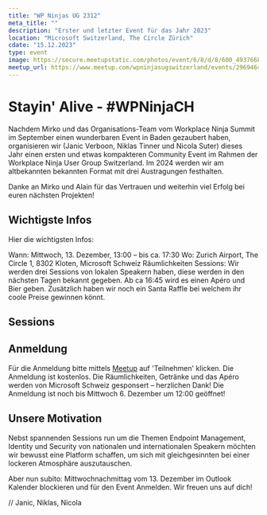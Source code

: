 ```yaml
---
title: "WP Ninjas UG 2312"
meta_title: ""
description: "Erster und letzter Event für das Jahr 2023"
location: "Microsoft Switzerland, The Circle Zürich"
cdate: "15.12.2023"
type: event
image: https://secure.meetupstatic.com/photos/event/6/8/d/8/600_493766840.webp?w=384
meetup_url: https://www.meetup.com/wpninjasugswitzerland/events/296946433/
---
```


# Stayin' Alive - #WPNinjaCH 

Nachdem Mirko und das Organisations-Team vom Workplace Ninja Summit im September einen wunderbaren Event in Baden gezaubert haben, organisieren wir (Janic Verboon, Niklas Tinner und Nicola Suter) dieses Jahr einen ersten und etwas kompakteren Community Event im Rahmen der Workplace Ninja User Group Switzerland. Im 2024 werden wir am altbekannten bekannten Format mit drei Austragungen festhalten.

Danke an Mirko und Alain für das Vertrauen und weiterhin viel Erfolg bei euren nächsten Projekten!

## Wichtigste Infos
Hier die wichtigsten Infos:

Wann: Mittwoch, 13. Dezember, 13:00 – bis ca. 17:30
Wo: Zurich Airport, The Circle 1, 8302 Kloten, Microsoft Schweiz Räumlichkeiten
Sessions: Wir werden drei Sessions von lokalen Speakern haben, diese werden in den nächsten Tagen bekannt gegeben.
Ab ca 16:45 wird es einen Apéro und Bier geben. Zusätzlich haben wir noch ein Santa Raffle bei welchem ihr coole Preise gewinnen könnt.

## Sessions

<script type="text/javascript" src="https://sessionize.com/api/v2/vm5962td/view/Sessions"></script>

## Anmeldung
Für die Anmeldung bitte mittels [Meetup](https://www.meetup.com/wpninjasugswitzerland/events/296946433/) auf 'Teilnehmen' klicken. Die Anmeldung ist kostenlos. Die Räumlichkeiten, Getränke und das Apéro werden von Microsoft Schweiz gesponsert – herzlichen Dank!
Die Anmeldung ist noch bis Mittwoch 6. Dezember um 12:00 geöffnet!

## Unsere Motivation
Nebst spannenden Sessions run um die Themen Endpoint Management, Identity und Security von nationalen und internationalen Speakern möchten wir bewusst eine Platform schaffen, um sich mit gleichgesinnten bei einer lockeren Atmosphäre auszutauschen.

Aber nun subito: Mittwochnachmittag vom 13. Dezember im Outlook Kalender blockieren und für den Event Anmelden. Wir freuen uns auf dich!

// Janic, Niklas, Nicola